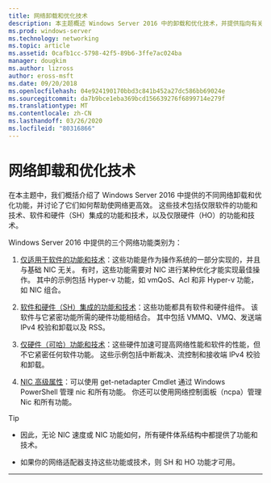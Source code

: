 ```yaml
---
title: 网络卸载和优化技术
description: 本主题概述 Windows Server 2016 中的卸载和优化技术，并提供指向有关这些技术的其他指南的链接。
ms.prod: windows-server
ms.technology: networking
ms.topic: article
ms.assetid: 0cafb1cc-5798-42f5-89b6-3ffe7ac024ba
manager: dougkim
ms.author: lizross
author: eross-msft
ms.date: 09/20/2018
ms.openlocfilehash: 04e924190170bbd3c841b452a27dc586bb69024e
ms.sourcegitcommit: da7b9bce1eba369bcd156639276f6899714e279f
ms.translationtype: MT
ms.contentlocale: zh-CN
ms.lasthandoff: 03/26/2020
ms.locfileid: "80316866"
---
```

# <a name="network-offload-and-optimization-technologies"></a>网络卸载和优化技术

在本主题中，我们概括介绍了 Windows Server 2016 中提供的不同网络卸载和优化功能，并讨论了它们如何帮助使网络更高效。 这些技术包括仅限软件的功能和技术、软件和硬件（SH）集成的功能和技术，以及仅限硬件（HO）的功能和技术。

Windows Server 2016 中提供的三个网络功能类别为： 

1.  [仅适用于软件的功能和技术](hpn-software-only-features.md)：这些功能是作为操作系统的一部分实现的，并且与基础 NIC 无关。 有时，这些功能需要对 NIC 进行某种优化才能实现最佳操作。 其中的示例包括 Hyper-v 功能，如 vmQoS、Acl 和非 Hyper-v 功能，如 NIC 组合。   

2.  [软件和硬件（SH）集成的功能和技术](hpn-software-hardware-features.md)：这些功能都具有软件和硬件组件。 该软件与它紧密功能所需的硬件功能相结合。 其中包括 VMMQ、VMQ、发送端 IPv4 校验和卸载以及 RSS。   

3.  [仅硬件（可哈）功能和技术](hpn-hardware-only-features.md)：这些硬件加速可提高网络性能和软件的性能，但不它紧密任何软件功能。 这些示例包括中断裁决、流控制和接收端 IPv4 校验和卸载。 

4. [NIC 高级属性](hpn-nic-advanced-properties.md)：可以使用 get-netadapter Cmdlet 通过 Windows PowerShell 管理 nic 和所有功能。  你还可以使用网络控制面板（ncpa）管理 Nic 和所有功能。 

>[!TIP]
>- 因此，无论 NIC 速度或 NIC 功能如何，所有硬件体系结构中都提供了功能和技术。
>
>- 如果你的网络适配器支持这些功能或技术，则 SH 和 HO 功能才可用。

---